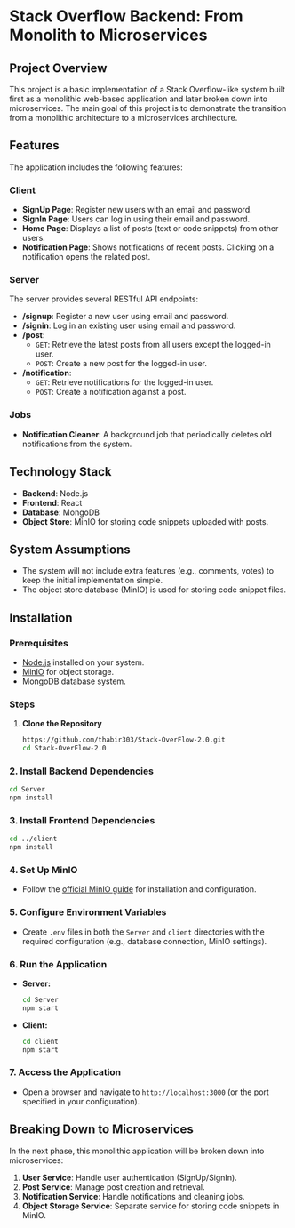 # Stack Overflow Backend: From Monolith to Microservices

## Project Overview
This project is a basic implementation of a Stack Overflow-like system built first as a monolithic web-based application and later broken down into microservices. The main goal of this project is to demonstrate the transition from a monolithic architecture to a microservices architecture.

## Features
The application includes the following features:

### Client
- **SignUp Page**: Register new users with an email and password.
- **SignIn Page**: Users can log in using their email and password.
- **Home Page**: Displays a list of posts (text or code snippets) from other users.
- **Notification Page**: Shows notifications of recent posts. Clicking on a notification opens the related post.

### Server
The server provides several RESTful API endpoints:
- **/signup**: Register a new user using email and password.
- **/signin**: Log in an existing user using email and password.
- **/post**: 
  - `GET`: Retrieve the latest posts from all users except the logged-in user.
  - `POST`: Create a new post for the logged-in user.
- **/notification**:
  - `GET`: Retrieve notifications for the logged-in user.
  - `POST`: Create a notification against a post.

### Jobs
- **Notification Cleaner**: A background job that periodically deletes old notifications from the system.

## Technology Stack
- **Backend**: Node.js
- **Frontend**: React
- **Database**: MongoDB
- **Object Store**: MinIO for storing code snippets uploaded with posts.


## System Assumptions
- The system will not include extra features (e.g., comments, votes) to keep the initial implementation simple.
- The object store database (MinIO) is used for storing code snippet files.

## Installation
### Prerequisites
- [Node.js](https://nodejs.org/)  installed on your system.
- [MinIO](https://min.io/) for object storage.
- MongoDB database system.

### Steps
1. **Clone the Repository**
   ```bash
   https://github.com/thabir303/Stack-OverFlow-2.0.git
   cd Stack-OverFlow-2.0
   ```
### 2. Install Backend Dependencies
```bash
cd Server
npm install  
```

### 3. Install Frontend Dependencies
```bash
cd ../client
npm install
```

### 4. Set Up MinIO
- Follow the [official MinIO guide](https://min.io/docs/minio/linux/index.html) for installation and configuration.

### 5. Configure Environment Variables
- Create `.env` files in both the `Server` and `client` directories with the required configuration (e.g., database connection, MinIO settings).

### 6. Run the Application
- **Server:**
    ```bash
    cd Server
    npm start  
    ```
- **Client:**
    ```bash
    cd client
    npm start
    ```
    
### 7. Access the Application
- Open a browser and navigate to `http://localhost:3000` (or the port specified in your configuration).

## Breaking Down to Microservices
In the next phase, this monolithic application will be broken down into microservices:

1. **User Service**: Handle user authentication (SignUp/SignIn).
2. **Post Service**: Manage post creation and retrieval.
3. **Notification Service**: Handle notifications and cleaning jobs.
4. **Object Storage Service**: Separate service for storing code snippets in MinIO.
